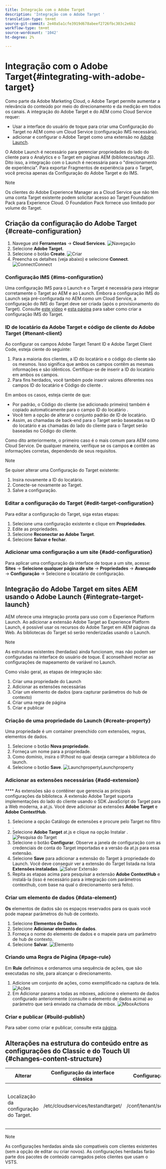 ```yaml
---
title: Integração com o Adobe Target
description: 'Integração com o Adobe Target '
translation-type: tm+mt
source-git-commit: 2e40a5a1cfe3919d678abeef2726fbc303c2e6b2
workflow-type: tm+mt
source-wordcount: '1042'
ht-degree: 2%

---
```



# Integração com o Adobe Target{#integrating-with-adobe-target}

Como parte da Adobe Marketing Cloud, o Adobe Target permite aumentar a relevância do conteúdo por meio do direcionamento e da medição em todos os canais. A integração do Adobe Target e do AEM como Cloud Service requer:

* Usar a interface do usuário de toque para criar uma Configuração do Target no AEM como um Cloud Service (configuração IMS necessária).
* adicionar e configurar o Adobe Target como uma extensão no [Adobe Launch](https://docs.adobe.com/content/help/en/launch/using/intro/get-started/quick-start.html).

O Adobe Launch é necessário para gerenciar propriedades do lado do cliente para o Analytics e o Target em páginas AEM (bibliotecas/tags JS). Dito isso, a integração com o Launch é necessária para o &quot;direcionamento de experiência&quot;. Para exportar Fragmentos de experiência para o Target, você precisa apenas da Configuração do Adobe Target e do IMS.

>[!NOTE]
>
>Os clientes do Adobe Experience Manager as a Cloud Service que não têm uma conta Target existente podem solicitar acesso ao Target Foundation Pack para Experience Cloud. O Foundation Pack fornece uso limitado por volume do Target.

## Criação da configuração do Adobe Target {#create-configuration}

1. Navegue até **Ferramentas** → **Cloud Services**.
   ![](assets/cloudservice1.png "Navegação")
2. Selecione **Adobe Target**.
3. Selecione o botão **Create**.
   ![](assets/tenant1.png "Criar")
4. Preencha os detalhes (veja abaixo) e selecione **Connect**.
   ![](assets/open_screen1.png "ConnectConnect")

### Configuração IMS {#ims-configuration}

Uma configuração IMS para o Launch e o Target é necessária para integrar corretamente o Target ao AEM e ao Launch. Embora a configuração IMS do Launch seja pré-configurada no AEM como um Cloud Service, a configuração do IMS do Target deve ser criada (após o provisionamento do Target). Consulte [este vídeo](https://helpx.adobe.com/experience-manager/kt/sites/using/aem-sites-target-standard-technical-video-understand.html) e [esta página](https://docs.adobe.com/content/help/en/experience-manager-65/administering/integration/integration-ims-adobe-io.html) para saber como criar a configuração IMS do Target.

### ID de locatário da Adobe Target e código de cliente do Adobe Target {#tenant-client}

Ao configurar os campos Adobe Target Tenant ID e Adobe Target Client Code, esteja ciente do seguinte:

1. Para a maioria dos clientes, a ID do locatário e o código do cliente são os mesmos. Isso significa que ambos os campos contêm as mesmas informações e são idênticos. Certifique-se de inserir a ID do locatário em ambos os campos.
2. Para fins herdados, você também pode inserir valores diferentes nos campos ID do locatário e Código do cliente .

Em ambos os casos, esteja ciente de que:

* Por padrão, o Código do cliente (se adicionado primeiro) também é copiado automaticamente para o campo ID do locatário .
* Você tem a opção de alterar o conjunto padrão de ID de locatário.
* Assim, as chamadas de back-end para o Target serão baseadas na ID do locatário e as chamadas do lado do cliente para o Target serão baseadas no Código do cliente.

Como dito anteriormente, o primeiro caso é o mais comum para AEM como Cloud Service. De qualquer maneira, verifique se os campos **e** contêm as informações corretas, dependendo de seus requisitos.

>[!NOTE]
>
> Se quiser alterar uma Configuração do Target existente:
>
> 1. Insira novamente a ID do locatário.
> 2. Conecte-se novamente ao Target.
> 3. Salve a configuração.


### Editar a configuração do Target {#edit-target-configuration}

Para editar a configuração do Target, siga estas etapas:

1. Selecione uma configuração existente e clique em **Propriedades**.
2. Edite as propriedades.
3. Selecione **Reconectar ao Adobe Target**.
4. Selecione **Salvar e fechar**.

### Adicionar uma configuração a um site {#add-configuration}

Para aplicar uma configuração da interface de toque a um site, acesse: **Sites** → **Selecione qualquer página de site** → **Propriedades** → **Avançado** → **Configuração** → Selecione o locatário de configuração.

## Integração do Adobe Target em sites AEM usando o Adobe Launch {#integrate-target-launch}

AEM oferece uma integração pronta para uso com o Experience Platform Launch. Ao adicionar a extensão Adobe Target ao Experience Platform Launch, é possível usar os recursos do Adobe Target em AEM páginas da Web. As bibliotecas do Target só serão renderizadas usando o Launch.

>[!NOTE]
>
>As estruturas existentes (herdadas) ainda funcionam, mas não podem ser configuradas na interface do usuário de toque. É aconselhável recriar as configurações de mapeamento de variável no Launch.

Como visão geral, as etapas de integração são:

1. Criar uma propriedade do Launch
2. Adicionar as extensões necessárias
3. Criar um elemento de dados (para capturar parâmetros do hub de contexto)
4. Criar uma regra de página
5. Criar e publicar

### Criação de uma propriedade do Launch {#create-property}

Uma propriedade é um container preenchido com extensões, regras, elementos de dados.

1. Selecione o botão **Nova propriedade**.
2. Forneça um nome para a propriedade.
3. Como domínio, insira o IP/host no qual deseja carregar a biblioteca do launch.
4. Selecione o botão **Save**.
   ![](assets/properties_newproperty1.png "LaunchpropertyLaunchproperty")

### Adicionar as extensões necessárias {#add-extension}

**** As extensões são o contêiner que gerencia as principais configurações da biblioteca. A extensão Adobe Target suporta implementações do lado do cliente usando o SDK JavaScript do Target para a Web moderna, a at.js. Você deve adicionar as extensões **Adobe Target** e **Adobe ContextHub**.

1. Selecione a opção Catálogo de extensões e procure pelo Target no filtro .
2. Selecione **Adobe Target** at.js e clique na opção Instalar .
   ![Pesquisa do Target ](assets/search_ext1.png "SearchTarget")
3. Selecione o botão **Configurar**. Observe a janela de configuração com as credenciais de conta do Target importadas e a versão da at.js para essa extensão.
4. Selecione **Save** para adicionar a extensão do Target à propriedade do Launch. Você deve conseguir ver a extensão do Target listada na lista **Extensões instaladas**.
   ![Salvar Extensão ](assets/configure_extension1.png "ExtensionSave")
5. Repita as etapas acima para pesquisar a extensão **Adobe ContextHub** e instalá-la (isso é necessário para a integração com parâmetros contexthub, com base na qual o direcionamento será feito).

### Criar um elemento de dados {#data-element}

**Os** elementos de dados são os espaços reservados para os quais você pode mapear parâmetros do hub de contexto.

1. Selecione **Elementos de Dados**.
2. Selecione **Adicionar elemento de dados**.
3. Forneça o nome do elemento de dados e o mapeie para um parâmetro de hub de contexto.
4. Selecione **Salvar**.
   ![Elemento ](assets/data_elem1.png "de dados")

### Criando uma Regra de Página {#page-rule}

Em **Rule** definimos e ordenamos uma sequência de ações, que são executadas no site, para alcançar o direcionamento.

1. Adicione um conjunto de ações, como exemplificado na captura de tela.
   ![](assets/rules1.png "Ações")
2. Em Adicionar params a todas as mboxes, adicione o elemento de dados configurado anteriormente (consulte o elemento de dados acima) ao parâmetro que será enviado na chamada de mbox.
   ![](assets/map_data1.png "MboxActions")

### Criar e publicar {#build-publish}

Para saber como criar e publicar, consulte esta [página](https://docs.adobe.com/content/help/en/experience-manager-learn/aem-target-tutorial/aem-target-implementation/using-launch-adobe-io.html).

## Alterações na estrutura do conteúdo entre as configurações do Classic e do Touch UI {#changes-content-structure}

| **Alterar** | **Configuração da interface clássica** | **Configuração da interface de toque** | **Consequências** |
|---|---|---|---|
| Localização da configuração do Target. | /etc/cloudservices/testandtarget/ | /conf/tenant/settings/cloudservices/target | Anteriormente, várias configurações estavam presentes em /etc/cloudservices/testandtarget, mas agora uma única configuração está presente em um locatário. |

>[!NOTE]
>
>As configurações herdadas ainda são compatíveis com clientes existentes (sem a opção de editar ou criar novos). As configurações herdadas farão parte dos pacotes de conteúdo carregados pelos clientes que usam o VSTS.
